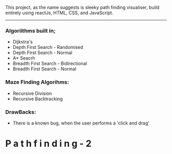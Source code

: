This project, as the name suggests is sleeky path finding visualiser, build entirely using reactJs, HTML, CSS, and JavaScript.

----------
### Algoriithms built in;
* Dijkstra's
* Depth First Search - Randomised
* Depth First Search - Normal
* A* Seacrh
* Breadth First Search - Bidirectional
* Breadth First Search - Normal

### Maze Finding Algorihms:
* Recursive Division
* Recursive Backtracking



### DrawBacks:
* There is a known bug, when the user performs a 'click and drag'
#   P a t h f i n d i n g - 2  
 